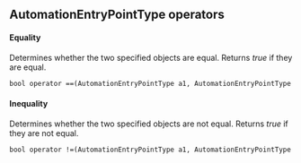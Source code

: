 ## AutomationEntryPointType operators

#### Equality

Determines whether the two specified objects are equal. Returns *true* if they are equal.

```txt
bool operator ==(AutomationEntryPointType a1, AutomationEntryPointType a2)
```

#### Inequality

Determines whether the two specified objects are not equal. Returns *true* if they are not equal.

```txt
bool operator !=(AutomationEntryPointType a1, AutomationEntryPointType a2)
```
